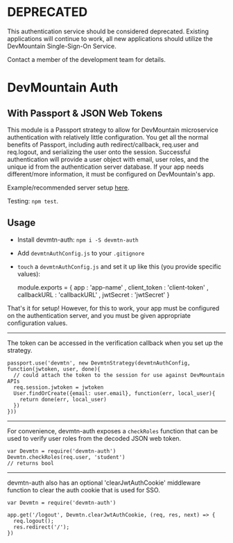 # DEPRECATED
This authentication service should be considered deprecated. Existing applications will continue to work, all new applications should utilize the DevMountain Single-Sign-On Service.

Contact a member of the development team for details.

# DevMountain Auth
## With Passport & JSON Web Tokens

This module is a Passport strategy to allow for DevMountain microservice authentication with
relatively little configuration. You get all the normal benefits of Passport, including auth
redirect/callback, req.user and req.logout, and serializing the user onto the session. Successful
authentication will provide a user object with email, user roles, and the unique id from the
authentication server database. If your app needs different/more information, it must be
configured on DevMountain's app.

Example/recommended server setup [here](./example/server.js).

Testing: `npm test`.

## Usage

* Install devmtn-auth: `npm i -S devmtn-auth`
* Add `devmtnAuthConfig.js` to your `.gitignore`
* `touch` a `devmtnAuthConfig.js` and set it up like this (you provide specific values):

    module.exports = {
      app          : 'app-name'
    , client_token : 'client-token'
    , callbackURL  : 'callbackURL'
    , jwtSecret    : 'jwtSecret'
    }

That's it for setup! However, for this to work, your app must be configured on the authentication
server, and you must be given appropriate configuration values.

--------

The token can be accessed in the verification callback when you set up the strategy.

    passport.use('devmtn', new DevmtnStrategy(devmtnAuthConfig, function(jwtoken, user, done){
      // could attach the token to the session for use against DevMountain APIs
      req.session.jwtoken = jwtoken
      User.findOrCreate({email: user.email}, function(err, local_user){
        return done(err, local_user)
      })
    }))

--------

For convenience, devmtn-auth exposes a `checkRoles` function that can be used to verify user
roles from the decoded JSON web token.

    var Devmtn = require('devmtn-auth')
    Devmtn.checkRoles(req.user, 'student')
    // returns bool

--------

devmtn-auth also has an optional 'clearJwtAuthCookie' middleware function to clear the auth cookie that is used
for SSO.

    var Devmtn = require('devmtn-auth')

    app.get('/logout', Devmtn.clearJwtAuthCookie, (req, res, next) => {
      req.logout();
      res.redirect('/');
    })
